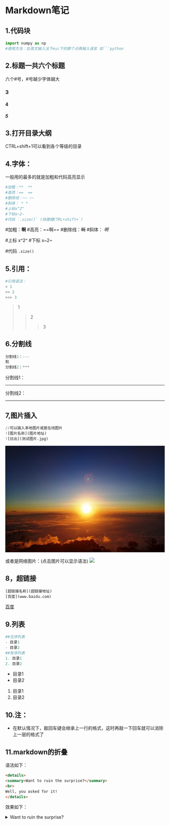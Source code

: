 # Markdown笔记

## 1.代码块

```python
import numpy as np
#使用方法：在英文输入法下esc下的那个点再输入语言 如```python
```

## 2.标题一共六个标题

六个#号，#号越少字体越大



### 3

#### 4

##### 5



## 3.打开目录大纲

CTRL+shift+1可以看到各个等级的目录



## 4.字体：

一般用的最多的就是加粗和代码高亮显示

```python
#加粗：**  **
#高亮：==  ==
#删除线：~~ ~~
#斜体： * *
#上标x^2^
#下标x~2~
#代码 `.size()` (快捷键CTRL+shift+`)
```

#加粗：**啊**
#高亮：==啊==
#删除线：~~啊~~
#斜体： *啊*

#上标 x^2^
#下标 x~2~

#代码 `.size()`

## 5.引用：

```python
#引用语法：
> 1
>> 2
>>> 3
```

> 1
>
> > 2
> >
> > > 3



## 6.分割线

```python
分割线1：---
和
分割线2：***
```

分割线1：

---

分割线2：

***

## 7,图片插入

```python
//可以插入本地图片或是在线图片
![图片名称](图片地址)
![日出](测试图片.jpg)

```

![日出](测试图片.jpg)



或者是网络图片：(点击图片可以显示语法)
<img src="https://img0.baidu.com/it/u=896354802,4212020581&fm=26&fmt=auto&gp=0.jpg" style="zoom:100%;" />





## 8，超链接

```python
[超链接名称](超链接地址)
[百度](www.baidu.com)
```

[百度](www.baidu.com)



## 9.列表

```python
##无序列表
- 目录1
- 目录2
##有序列表
1. 目录1
2. 目录2
```

- 目录1
- 目录2

1. 目录1
2. 目录2

## 10.注：
- 在默认情况下，敲回车键会继承上一行的格式，这时再敲一下回车就可以消除上一层的格式了

## 11.markdown的折叠

语法如下：

```html
<details>
<summary>Want to ruin the surprise?</summary>
<br>
Well, you asked for it!
</details>
```

效果如下：

<details>
<summary>Want to ruin the surprise?</summary>
<br>
Well, you asked for it!
</details>